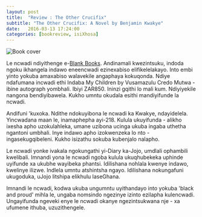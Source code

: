 ```yaml
---
layout: post
title:  "Review : The Other Crucifix"
subtitle: "The Other Crucifix: A Novel by Benjamin Kwakye"
date:   2016-03-13 17:24:00
categories: [bookreview, isiXhosa]
---
```


![Book cover](https://kinnareads.files.wordpress.com/2010/11/the-other-crucifix.jpg?w=723)

Le ncwadi ndiyithenge e-[Blank Books](http://blankbooks.co.za/).
Andinamali kwezintsuku, indoda ngoku ikhangela indawo eneencwadi
ezinexabiso elifikelelakayo. Into embi yinto yokuba amaxabiso walavekile
angaphaya kokuqonda. Ndiye ndafumana incwadi ethi Indaba My Children
by Vusamazulu Credo Mutwa - ibine autograph yombhali. Ibiyi ZAR850.
Ininzi gqithi lo mali kum. Ndiyiyekile nangona bendiyibawela. Kukho umntu
okudala esithi mandiyifunde la ncwadi.

Andifuni 'kuxoka. Ndithe ndokuyibona le ncwadi ka Kwakye, ndayidelela.
Yincwadana maan le, inamaphepha ayi-218. Kulula ukuyifunda - alikho ixesha
apho uzokulahleka, umane uzibona ucinga ukuba ingaba uthetha ngantoni umbhali. Inye indawo apho izokwenzeka lo nto - ingasekugqibeleni. Kukho isizathu sokuba kubenjalo nalapho.

Le ncwadi yonke ivakala ngokungathi yi-Diary ka-Jojo, umdlali ophambili kwelibali. Imnandi yona le ncwadi ngoba kulula ukuqhubekeka uphinde uyifunde xa ukubhe wayibeka phantsi. Idilishana nohlala kwenye indawo, kwelinye ilizwe. Indlela umntu atshintsha ngayo. Idilishana nokungafuni ukugoduka, uJojo litshipa elikhulu laseGhana.

Imnandi le ncwadi, kodwa ukuba ungumntu uyithandayo into yokuba 'black and proud' mihla le, ungaba nomsindo ngezinye izinto ezilapha kulencwadi. Ungayifunda ngeveki enye le ncwadi okanye ngezintsukwana nje - xa ufumene ithuba, uzuzithengele.